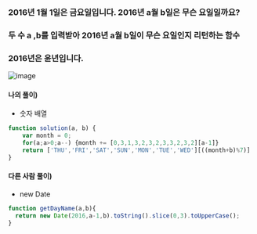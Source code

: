 ### 2016년 1월 1일은 금요일입니다. 2016년 a월 b일은 무슨 요일일까요?
### 두 수 a ,b를 입력받아 2016년 a월 b일이 무슨 요일인지 리턴하는 함수
### 2016년은 윤년입니다.
![image](https://user-images.githubusercontent.com/87289383/130253439-db85fba2-eae1-4f26-90a1-f7cbdfbb5782.png)

#### 나의 풀이)
- 숫자 배열
```javascript
function solution(a, b) {
    var month = 0;
    for(a;a>0;a--) {month += [0,3,1,3,2,3,2,3,3,2,3,2][a-1]}
    return ['THU','FRI','SAT','SUN','MON','TUE','WED'][((month+b)%7)]
}
```

#### 다른 사람 풀이)
- new Date
```javascript
function getDayName(a,b){
  return new Date(2016,a-1,b).toString().slice(0,3).toUpperCase();
}
```
